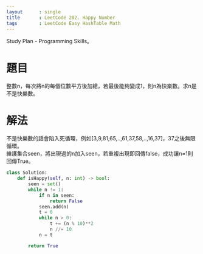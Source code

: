```yaml
---
layout      : single
title       : LeetCode 202. Happy Number
tags 		: LeetCode Easy HashTable Math
---
```

Study Plan - Programming Skills。  

# 題目
整數n，每次將n的每個位數平方後加總，若最後能夠變成1，則n為快樂數。求n是不是快樂數。  

# 解法
不是快樂數的話會陷入死循環，例如[3,9,81,65,..,61,37,58,..,16,37]，37之後無限循環。  
維護集合seen，將出現過的n加入seen，若重複出現即回傳false，成功讓n=1則回傳True。

```python
class Solution:
    def isHappy(self, n: int) -> bool:
        seen = set()
        while n != 1:
            if n in seen:
                return False
            seen.add(n)
            t = 0
            while n > 0:
                t += (n % 10)**2
                n //= 10
            n = t

        return True
```

